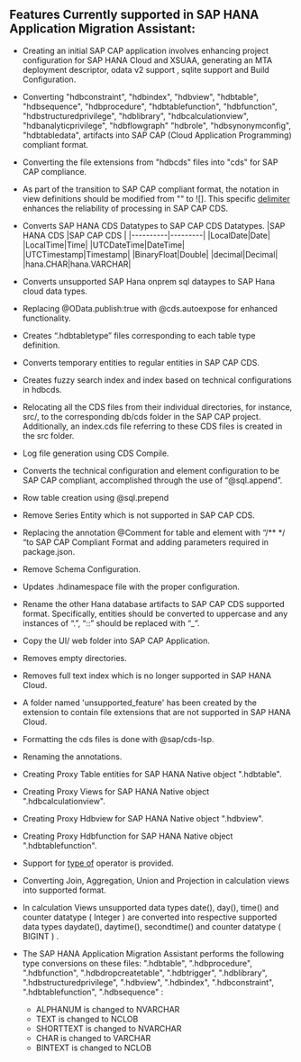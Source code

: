 ## Features Currently supported in SAP HANA Application Migration Assistant:
- Creating an initial SAP CAP application involves enhancing project configuration for SAP HANA Cloud and XSUAA, generating an MTA deployment descriptor, odata v2 support , sqlite support and Build Configuration.
  
- Converting "hdbconstraint", "hdbindex", "hdbview", "hdbtable", "hdbsequence", "hdbprocedure", "hdbtablefunction", "hdbfunction", "hdbstructuredprivilege", "hdblibrary", "hdbcalculationview", "hdbanalyticprivilege", "hdbflowgraph"
"hdbrole", "hdbsynonymconfig", "hdbtabledata", artifacts into SAP CAP (Cloud Application Programming) compliant format.

- Converting the file extensions from "hdbcds" files into "cds" for SAP CAP compliance.
  
- As part of the transition to SAP CAP compliant format, the notation in view definitions should be modified from "" to ![]. This specific [delimiter](https://cap.cloud.sap/docs/cds/cdl#delimited-identifiers) enhances the reliability of processing in SAP CAP CDS.
  
- Converts SAP HANA CDS Datatypes to SAP CAP CDS Datatypes.
    |SAP HANA CDS |SAP CAP CDS |
    |----------|---------|
    |LocalDate|Date|
    |LocalTime|Time|
    |UTCDateTime|DateTime|
    |UTCTimestamp|Timestamp|
    |BinaryFloat|Double|
    |decimal|Decimal|
    |hana.CHAR|hana.VARCHAR|
  
- Converts unsupported SAP Hana onprem sql dataypes to SAP Hana cloud data types.
  
- Replacing @OData.publish:true with @cds.autoexpose for enhanced functionality.
  
- Creates “.hdbtabletype” files corresponding to each table type definition.
  
- Converts temporary entities to regular entities in SAP CAP CDS.

- Creates fuzzy search index and index based on technical configurations in hdbcds.
  
- Relocating all the CDS files from their individual directories, for instance, src/, to the corresponding db/cds folder in the SAP CAP project. Additionally, an index.cds file referring to these CDS files is created in the src folder.
  
- Log file generation using CDS Compile.
  
- Converts the technical configuration and element configuration to be SAP CAP compliant, accomplished through the use of “@sql.append”.

- Row table creation using @sql.prepend
  
- Remove Series Entity which is not supported in SAP CAP CDS.
  
- Replacing the annotation  @Comment  for table and element with “/** */ “to SAP CAP Compliant Format and adding parameters required in package.json.
  
- Remove Schema Configuration.
  
- Updates .hdinamespace file with the proper configuration.
  
- Rename the other Hana database artifacts to SAP CAP CDS supported format. Specifically, entities should be converted to uppercase and any instances of “.”, “::” should be replaced with “_”.
  
- Copy the UI/ web folder into SAP CAP Application.
  
- Removes empty directories.
  
- Removes full text index which is no longer supported in SAP HANA Cloud.

- A folder named 'unsupported_feature' has been created by the extension to contain file extensions that are not supported in SAP HANA Cloud.
  
- Formatting the cds files is done with @sap/cds-lsp.
  
- Renaming the annotations.

- Creating Proxy Table entities for SAP HANA Native object ".hdbtable".

- Creating Proxy Views for SAP HANA Native object ".hdbcalculationview".

- Creating Proxy Hdbview for SAP HANA Native object ".hdbview".

- Creating Proxy Hdbfunction for SAP HANA Native object ".hdbtablefunction".

- Support for [type of](https://cap.cloud.sap/docs/cds/cdl#typereferences) operator is provided.

- Converting Join, Aggregation, Union and Projection in calculation views into supported format.

- In calculation Views unsupported data types date(), day(), time() and counter datatype ( Integer )  are converted into respective supported data types daydate(), daytime(), secondtime() and counter datatype ( BIGINT ) .

- The SAP HANA Application Migration Assistant performs the following type conversions on these files: ".hdbtable", ".hdbprocedure", ".hdbfunction", ".hdbdropcreatetable", ".hdbtrigger", ".hdblibrary", ".hdbstructuredprivilege", ".hdbview", ".hdbindex", ".hdbconstraint", ".hdbtablefunction", ".hdbsequence" :

    - ALPHANUM is changed to NVARCHAR
    - TEXT is changed to NCLOB
    - SHORTTEXT is changed to NVARCHAR
    - CHAR is changed to VARCHAR
    - BINTEXT is changed to NCLOB
